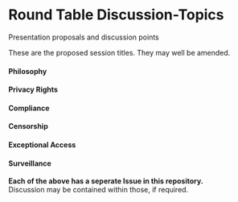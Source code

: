 # Round Table Discussion-Topics
Presentation proposals and discussion points 

These are the proposed session titles. They may well be amended. 

<h4>Philosophy</h4>
<h4>Privacy Rights</h4>
<h4>Compliance</h4>
<h4>Censorship</h4>
<h4>Exceptional Access</h4>
<h4>Surveillance</h4>

**Each of the above has a seperate Issue in this repository.**
<br>
Discussion may be contained within those, if required.

